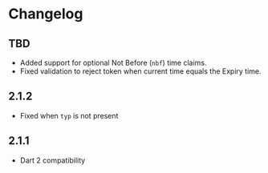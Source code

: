 # Changelog

## TBD

+ Added support for optional Not Before (`nbf`) time claims.
+ Fixed validation to reject token when current time equals the Expiry time.

## 2.1.2

+ Fixed when `typ` is not present

## 2.1.1

+ Dart 2 compatibility
